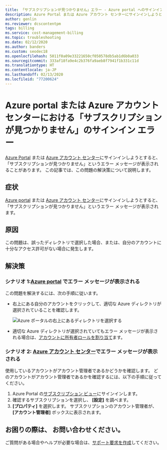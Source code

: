 ```yaml
---
title: 「サブスクリプションが見つかりません」エラー - Azure portal へのサインイン | Microsoft Docs
description: Azure Portal または Azure アカウント センターにサインインしようとすると「サブスクリプションが見つかりません」エラーになるという問題の解決策を示します。
author: genlin
ms.reviewer: dcscontentpm
tags: billing
ms.service: cost-management-billing
ms.topic: troubleshooting
ms.date: 02/12/2020
ms.author: banders
ms.custom: seodec18
ms.openlocfilehash: 5011f0a09e33221650cf050578db5ab1d6b0a033
ms.sourcegitcommit: 333af18fa9e4c2b376fa9aeb8f7941f1b331c11d
ms.translationtype: HT
ms.contentlocale: ja-JP
ms.lasthandoff: 02/13/2020
ms.locfileid: "77200624"
---
```

# <a name="no-subscriptions-found-sign-in-error-for-azure-portal-or-azure-account-center"></a>Azure portal または Azure アカウント センターにおける「サブスクリプションが見つかりません」のサインイン エラー

[Azure Portal](https://portal.azure.com/) または [Azure アカウント センター](https://account.windowsazure.com/Subscriptions)にサインインしようとすると、「サブスクリプションが見つかりません」というエラー メッセージが表示されることがあります。 この記事では、この問題の解決策について説明します。

## <a name="symptom"></a>症状

[Azure portal](https://portal.azure.com/) または [Azure アカウント センター](https://account.windowsazure.com/Subscriptions)にサインインしようとすると、「サブスクリプションが見つかりません」というエラー メッセージが表示されます。

## <a name="cause"></a>原因

この問題は、誤ったディレクトリで選択した場合、または、自分のアカウントに十分なアクセス許可がない場合に発生します。

## <a name="solution"></a>解決策

### <a name="scenario-1-error-message-is-received-in-the-azure-portal"></a>シナリオ 1:[Azure portal](https://portal.azure.com) でエラー メッセージが表示される

この問題を解決するには、次の手順に従います。

* 右上にある自分のアカウントをクリックして、適切な Azure ディレクトリが選択されていることを確認します。

  ![Azure ポータルの右上にあるディレクトリを選択する](./media/no-subscriptions-found/directory-switch.png)
* 適切な Azure ディレクトリが選択されていてもエラー メッセージが表示される場合は、[アカウントに所有者ロールを割り当て](../../role-based-access-control/role-assignments-portal.md)ます。

### <a name="scenario-2-error-message-is-received-in-the-azure-account-center"></a>シナリオ 2: [Azure アカウント センター](https://account.windowsazure.com/Subscriptions)でエラー メッセージが表示される

使用しているアカウントがアカウント管理者であるかどうかを確認します。 どのアカウントがアカウント管理者であるかを確認するには、以下の手順に従ってください。

1. Azure Portal の[サブスクリプション ビュー](https://portal.azure.com/#blade/Microsoft_Azure_Billing/SubscriptionsBlade)にサインインします。
1. 確認するサブスクリプションを選択し、 **[設定]** を調べます。
1. **[プロパティ]** を選択します。 サブスクリプションのアカウント管理者が、 **[アカウント管理者]** ボックスに表示されます。  

## <a name="need-help-contact-us"></a>お困りの際は、 お問い合わせください。

ご質問がある場合やヘルプが必要な場合は、[サポート要求を作成](https://go.microsoft.com/fwlink/?linkid=2083458)してください。
